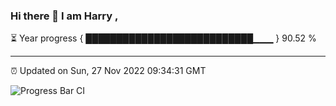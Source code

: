 ### Hi there 👋 I am Harry , 

⏳ Year progress { ███████████████████████████▁▁▁ } 90.52 %

---

⏰ Updated on Sun, 27 Nov 2022 09:34:31 GMT

![Progress Bar CI](https://github.com/duykhang68/duykhang68/workflows/Progress%20Bar%20CI/badge.svg)
